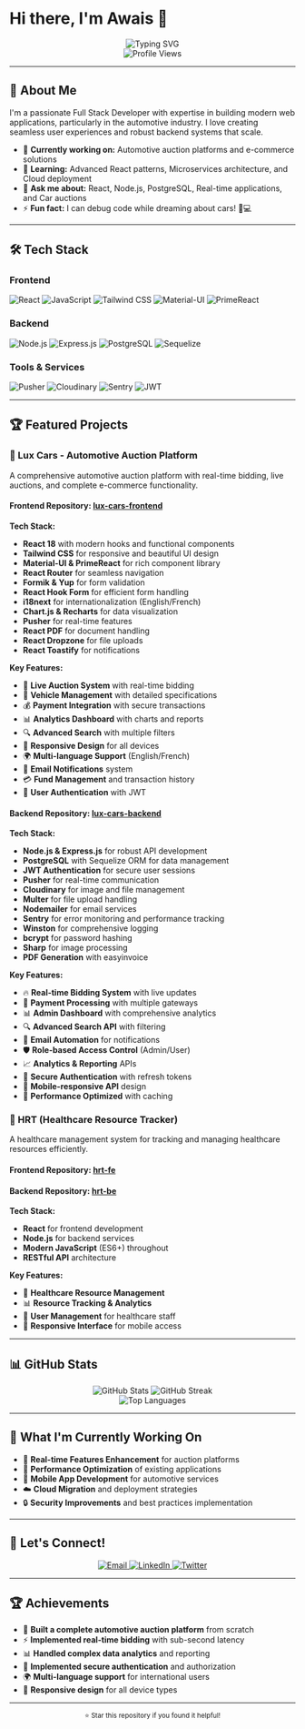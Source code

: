 # Hi there, I'm Awais 👋  

<div align="center">
  <img src="https://readme-typing-svg.herokuapp.com?font=Fira+Code&weight=500&size=28&pause=1000&color=3B82F6&center=true&vCenter=true&width=435&lines=Full+Stack+Developer;Car+Enthusiast;Problem+Solver;Code+Crafter" alt="Typing SVG" />
</div>

<div align="center">
  <img src="https://komarev.com/ghpvc/?username=mawaisu77&style=flat-square&color=blue" alt="Profile Views" />
</div>

---

## 🚀 About Me

I'm a passionate Full Stack Developer with expertise in building modern web applications, particularly in the automotive industry. I love creating seamless user experiences and robust backend systems that scale.

- 🔭 **Currently working on:** Automotive auction platforms and e-commerce solutions
- 🌱 **Learning:** Advanced React patterns, Microservices architecture, and Cloud deployment
- 💬 **Ask me about:** React, Node.js, PostgreSQL, Real-time applications, and Car auctions
- ⚡ **Fun fact:** I can debug code while dreaming about cars! 🚗💻

---

## 🛠️ Tech Stack

### Frontend
![React](https://img.shields.io/badge/React-20232A?style=for-the-badge&logo=react&logoColor=61DAFB)
![JavaScript](https://img.shields.io/badge/JavaScript-F7DF1E?style=for-the-badge&logo=javascript&logoColor=black)
![Tailwind CSS](https://img.shields.io/badge/Tailwind_CSS-38B2AC?style=for-the-badge&logo=tailwind-css&logoColor=white)
![Material-UI](https://img.shields.io/badge/Material--UI-0081CB?style=for-the-badge&logo=material-ui&logoColor=white)
![PrimeReact](https://img.shields.io/badge/PrimeReact-0081CB?style=for-the-badge&logo=prime&logoColor=white)

### Backend
![Node.js](https://img.shields.io/badge/Node.js-43853D?style=for-the-badge&logo=node.js&logoColor=white)
![Express.js](https://img.shields.io/badge/Express.js-404D59?style=for-the-badge&logo=express&logoColor=white)
![PostgreSQL](https://img.shields.io/badge/PostgreSQL-316192?style=for-the-badge&logo=postgresql&logoColor=white)
![Sequelize](https://img.shields.io/badge/Sequelize-52B0E7?style=for-the-badge&logo=sequelize&logoColor=white)

### Tools & Services
![Pusher](https://img.shields.io/badge/Pusher-300D4F?style=for-the-badge&logo=pusher&logoColor=white)
![Cloudinary](https://img.shields.io/badge/Cloudinary-3448C5?style=for-the-badge&logo=cloudinary&logoColor=white)
![Sentry](https://img.shields.io/badge/Sentry-362D59?style=for-the-badge&logo=sentry&logoColor=white)
![JWT](https://img.shields.io/badge/JWT-000000?style=for-the-badge&logo=JSON%20web%20tokens&logoColor=white)

---

## 🏆 Featured Projects

### 🚗 Lux Cars - Automotive Auction Platform

A comprehensive automotive auction platform with real-time bidding, live auctions, and complete e-commerce functionality.

#### **Frontend Repository:** [lux-cars-frontend](https://github.com/mawaisu77/lux-cars-frontend)

**Tech Stack:**
- **React 18** with modern hooks and functional components
- **Tailwind CSS** for responsive and beautiful UI design
- **Material-UI & PrimeReact** for rich component library
- **React Router** for seamless navigation
- **Formik & Yup** for form validation
- **React Hook Form** for efficient form handling
- **i18next** for internationalization (English/French)
- **Chart.js & Recharts** for data visualization
- **Pusher** for real-time features
- **React PDF** for document handling
- **React Dropzone** for file uploads
- **React Toastify** for notifications

**Key Features:**
- 🎯 **Live Auction System** with real-time bidding
- 🚗 **Vehicle Management** with detailed specifications
- 💰 **Payment Integration** with secure transactions
- 📊 **Analytics Dashboard** with charts and reports
- 🔍 **Advanced Search** with multiple filters
- 📱 **Responsive Design** for all devices
- 🌍 **Multi-language Support** (English/French)
- 📧 **Email Notifications** system
- 💳 **Fund Management** and transaction history
- 🔐 **User Authentication** with JWT

#### **Backend Repository:** [lux-cars-backend](https://github.com/mawaisu77/lux-cars-backend)

**Tech Stack:**
- **Node.js & Express.js** for robust API development
- **PostgreSQL** with Sequelize ORM for data management
- **JWT Authentication** for secure user sessions
- **Pusher** for real-time communication
- **Cloudinary** for image and file management
- **Multer** for file upload handling
- **Nodemailer** for email services
- **Sentry** for error monitoring and performance tracking
- **Winston** for comprehensive logging
- **bcrypt** for password hashing
- **Sharp** for image processing
- **PDF Generation** with easyinvoice

**Key Features:**
- 🔥 **Real-time Bidding System** with live updates
- 🏦 **Payment Processing** with multiple gateways
- 📊 **Admin Dashboard** with comprehensive analytics
- 🔍 **Advanced Search API** with filtering
- 📧 **Email Automation** for notifications
- 🛡️ **Role-based Access Control** (Admin/User)
- 📈 **Analytics & Reporting** APIs
- 🔐 **Secure Authentication** with refresh tokens
- 📱 **Mobile-responsive API** design
- 🚀 **Performance Optimized** with caching

### 🏥 HRT (Healthcare Resource Tracker)

A healthcare management system for tracking and managing healthcare resources efficiently.

#### **Frontend Repository:** [hrt-fe](https://github.com/mawaisu77/hrt-fe)
#### **Backend Repository:** [hrt-be](https://github.com/mawaisu77/hrt-be)

**Tech Stack:**
- **React** for frontend development
- **Node.js** for backend services
- **Modern JavaScript** (ES6+) throughout
- **RESTful API** architecture

**Key Features:**
- 🏥 **Healthcare Resource Management**
- 📊 **Resource Tracking & Analytics**
- 👥 **User Management** for healthcare staff
- 📱 **Responsive Interface** for mobile access

---

## 📊 GitHub Stats

<div align="center">
  <img src="https://github-readme-stats.vercel.app/api?username=mawaisu77&show_icons=true&theme=radical" alt="GitHub Stats" />
  <img src="https://github-readme-streak-stats.herokuapp.com/?user=mawaisu77&theme=radical" alt="GitHub Streak" />
</div>

<div align="center">
  <img src="https://github-readme-stats.vercel.app/api/top-langs/?username=mawaisu77&layout=compact&theme=radical" alt="Top Languages" />
</div>

---

## 🎯 What I'm Currently Working On

- 🔄 **Real-time Features Enhancement** for auction platforms
- 🚀 **Performance Optimization** of existing applications
- 📱 **Mobile App Development** for automotive services
- ☁️ **Cloud Migration** and deployment strategies
- 🔒 **Security Improvements** and best practices implementation

---

## 🤝 Let's Connect!

<div align="center">
  <a href="mailto:your.email@example.com">
    <img src="https://img.shields.io/badge/Email-D14836?style=for-the-badge&logo=gmail&logoColor=white" alt="Email" />
  </a>
  <a href="https://linkedin.com/in/your-profile">
    <img src="https://img.shields.io/badge/LinkedIn-0077B5?style=for-the-badge&logo=linkedin&logoColor=white" alt="LinkedIn" />
  </a>
  <a href="https://twitter.com/your-handle">
    <img src="https://img.shields.io/badge/Twitter-1DA1F2?style=for-the-badge&logo=twitter&logoColor=white" alt="Twitter" />
  </a>
</div>

---

## 🏆 Achievements

- 🚗 **Built a complete automotive auction platform** from scratch
- ⚡ **Implemented real-time bidding** with sub-second latency
- 📊 **Handled complex data analytics** and reporting
- 🔐 **Implemented secure authentication** and authorization
- 🌍 **Multi-language support** for international users
- 📱 **Responsive design** for all device types

---

<div align="center">
  <sub>⭐ Star this repository if you found it helpful!</sub>
</div>

